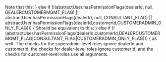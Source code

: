 Note that this:
                } else if (!(abstractUser.hasPermissionFlags(dealerId, null, DEALERCUSTOMERMGMT_FLAG) || abstractUser.hasPermissionFlags(dealerId, null, CONSULTANT_FLAG) || abstractUser.hasPermissionFlags(dealerId,customerId,CUSTOMERADMIN_ONLY_FLAG))) {
Should be equivalent to this:
                } else if (!(abstractUser.hasPermissionFlags(dealerId,customerId,DEALERCUSTOMERMGMT_FLAG|CONSULTANT_FLAG|CUSTOMERADMIN_ONLY_FLAG))) {
as well.  The checks for the superadmin-level roles ignore dealerId and customerId, the checks for dealer-level roles ignore customerId, and the checks for customer-level roles use all arguments.
